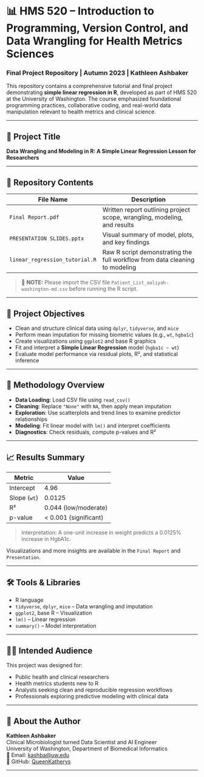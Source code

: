 # 📊 HMS 520 – Introduction to Programming, Version Control, and Data Wrangling for Health Metrics Sciences  
### Final Project Repository | Autumn 2023 | Kathleen Ashbaker  

This repository contains a comprehensive tutorial and final project demonstrating **simple linear regression in R**, developed as part of HMS 520 at the University of Washington. The course emphasized foundational programming practices, collaborative coding, and real-world data manipulation relevant to health metrics and clinical science.

---

## 🎯 Project Title  
**Data Wrangling and Modeling in R: A Simple Linear Regression Lesson for Researchers**

---

## 📁 Repository Contents

| File Name                  | Description                                                                 |
|---------------------------|-----------------------------------------------------------------------------|
| `Final Report.pdf`        | Written report outlining project scope, wrangling, modeling, and results    |
| `PRESENTATION SLIDES.pptx`| Visual summary of model, plots, and key findings                            |
| `linear_regression_tutorial.R` | Raw R script demonstrating the full workflow from data cleaning to modeling |

> 🔔 **NOTE:** Please import the CSV file `Patient_List_aaliyah-washington-md.csv` before running the R script.

---

## 🧠 Project Objectives

- Clean and structure clinical data using `dplyr`, `tidyverse`, and `mice`  
- Perform mean imputation for missing biometric values (e.g., `wt`, `hgba1c`)  
- Create visualizations using `ggplot2` and base R graphics  
- Fit and interpret a **Simple Linear Regression** model (`hgba1c ~ wt`)  
- Evaluate model performance via residual plots, R², and statistical inference  

---

## 🧪 Methodology Overview

- **Data Loading**: Load CSV file using `read_csv()`
- **Cleaning**: Replace `"None"` with `NA`, then apply mean imputation
- **Exploration**: Use scatterplots and trend lines to examine predictor relationships
- **Modeling**: Fit linear model with `lm()` and interpret coefficients
- **Diagnostics**: Check residuals, compute p-values and R²

---

## 📈 Results Summary

| Metric         | Value                  |
|----------------|------------------------|
| Intercept      | 4.96                   |
| Slope (`wt`)   | 0.0125                 |
| R²             | 0.044 (low/moderate)   |
| p-value        | < 0.001 (significant)  |

> Interpretation: A one-unit increase in weight predicts a 0.0125% increase in HgbA1c.

Visualizations and more insights are available in the `Final Report` and `Presentation`.

---

## 🛠️ Tools & Libraries

- R language  
- `tidyverse`, `dplyr`, `mice` – Data wrangling and imputation  
- `ggplot2`, base R – Visualization  
- `lm()` – Linear regression  
- `summary()` – Model interpretation

---

## 👩‍🏫 Intended Audience

This project was designed for:

- Public health and clinical researchers  
- Health metrics students new to R  
- Analysts seeking clean and reproducible regression workflows  
- Professionals exploring predictive modeling with clinical data

---

## 🙋 About the Author

**Kathleen Ashbaker**  
Clinical Microbiologist turned Data Scientist and AI Engineer  
University of Washington, Department of Biomedical Informatics  
📧 Email: [kashba@uw.edu](mailto:kashba@uw.edu)  
🔗 GitHub: [QueenKatherys](https://github.com/QueenKatherys)

---


